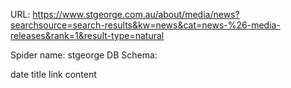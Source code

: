 URL: https://www.stgeorge.com.au/about/media/news?searchsource=search-results&kw=news&cat=news-%26-media-releases&rank=1&result-type=natural

Spider name: stgeorge
DB Schema:

date
title
link
content
